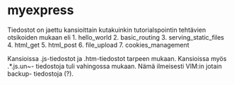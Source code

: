 # myexpress


Tiedostot on jaettu kansioittain kutakuinkin tutorialspointin tehtävien otsikoiden mukaan
eli
	1. hello_world
	2. basic_routing
	3. serving_static_files
	4. html_get
	5. html_post
	6. file_upload
	7. cookies_management

Kansioissa .js-tiedostot ja .htm-tiedostot tarpeen mukaan. Kansioissa myös .*.js.un~- tiedostoja tuli vahingossa
mukaan. Nämä ilmeisesti VIM:in jotain backup- tiedostoja (?).